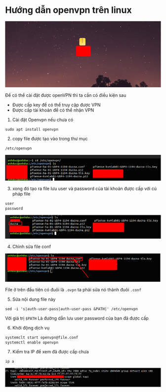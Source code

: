 # Hướng dẫn openvpn trên linux 

![](linux/images/screen_3.png)

Để có thể cài đặt được openVPN thì ta cần có điều kiện sau 
- Được cấp key để có thể truy cập được VPN 
- Được cấp tài khoản để có thể nhận VPN 

1. Cài đặt Openvpn nếu chưa có 
```
sudo apt install openvpn 
```

2. copy file được tạo vào trong thư mục 
```
/etc/openvpn
```

![](linux/images/screen_4.png)

3. xong đó tạo ra file lưu user và password của tài khoản được cấp với cú pháp file 
```
user
password
```

![](linux/images/screen_5.png)

4. Chỉnh sửa file conf 

![](linux/images/screen_6.png)

File ở trên đầu tiên có đuôi là `.ovpn` ta phải sửa nó thành đuôi `.conf` 

5. Sửa nội dung file này 
```
sed -i 's|auth-user-pass|auth-user-pass &PATH|' /etc/openvpn
```
Với giá trị `$PATH` Là đường dẫn lưu user password của bạn đã được cấp 

6. Khởi động dịch vụ
```
systemclt start openvpn@file.conf
systemctl enable openvpn
```

7. Kiểm tra IP để xem đã được cấp chưa
```
ip a
```

![](linux/images/screen_7.png)


